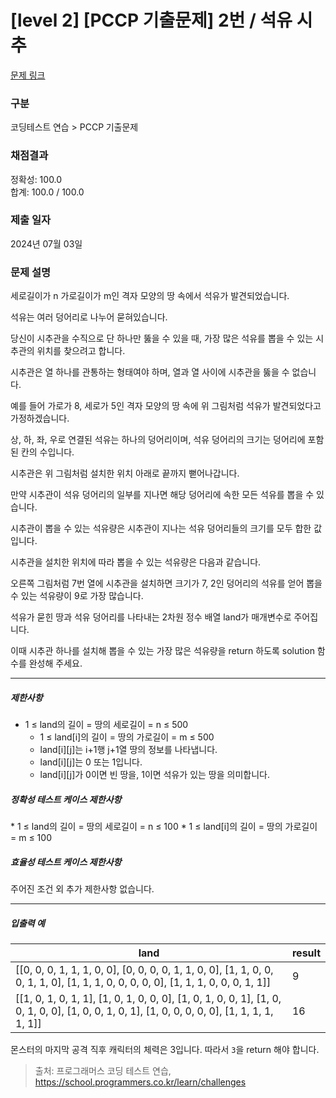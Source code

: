 # [level 2] [PCCP 기출문제] 2번 / 석유 시추

[문제 링크](https://school.programmers.co.kr/learn/courses/30/lessons/250136) 

### 구분

코딩테스트 연습 > PCCP 기출문제

### 채점결과

정확성: 100.0<br/>합계: 100.0 / 100.0

### 제출 일자

2024년 07월 03일

### 문제 설명

세로길이가 n 가로길이가 m인 격자 모양의 땅 속에서 석유가 발견되었습니다.  

석유는 여러 덩어리로 나누어 묻혀있습니다.  

당신이 시추관을 수직으로 단 하나만 뚫을 수 있을 때, 가장 많은 석유를 뽑을 수 있는 시추관의 위치를 찾으려고 합니다.  

시추관은 열 하나를 관통하는 형태여야 하며, 열과 열 사이에 시추관을 뚫을 수 없습니다.  

예를 들어 가로가 8, 세로가 5인 격자 모양의 땅 속에 위 그림처럼 석유가 발견되었다고 가정하겠습니다.  

상, 하, 좌, 우로 연결된 석유는 하나의 덩어리이며, 석유 덩어리의 크기는 덩어리에 포함된 칸의 수입니다.  

시추관은 위 그림처럼 설치한 위치 아래로 끝까지 뻗어나갑니다.  

만약 시추관이 석유 덩어리의 일부를 지나면 해당 덩어리에 속한 모든 석유를 뽑을 수 있습니다. 

시추관이 뽑을 수 있는 석유량은 시추관이 지나는 석유 덩어리들의 크기를 모두 합한 값입니다.  

시추관을 설치한 위치에 따라 뽑을 수 있는 석유량은 다음과 같습니다.  

오른쪽 그림처럼 7번 열에 시추관을 설치하면 크기가 7, 2인 덩어리의 석유를 얻어 뽑을 수 있는 석유량이 9로 가장 많습니다.

석유가 묻힌 땅과 석유 덩어리를 나타내는 2차원 정수 배열 land가 매개변수로 주어집니다.  

이때 시추관 하나를 설치해 뽑을 수 있는 가장 많은 석유량을 return 하도록 solution 함수를 완성해 주세요.  

<hr>

<h5>제한사항</h5>

* 1 ≤ land의 길이 = 땅의 세로길이 = n ≤ 500  
  * 1 ≤ land[i]의 길이 = 땅의 가로길이 = m ≤ 500  
  * land[i][j]는 i+1행 j+1열 땅의 정보를 나타냅니다.  
  * land[i][j]는 0 또는 1입니다.  
  * land[i][j]가 0이면 빈 땅을, 1이면 석유가 있는 땅을 의미합니다.  

<h5>정확성 테스트 케이스 제한사항</h5>
* 1 ≤ land의 길이 = 땅의 세로길이 = n ≤ 100  
* 1 ≤ land[i]의 길이 = 땅의 가로길이 = m ≤ 100  

<h5>효율성 테스트 케이스 제한사항</h5>
주어진 조건 외 추가 제한사항 없습니다.  

<hr>

<h5>입출력 예</h5>

|land|result|
|---|---|
|[[0, 0, 0, 1, 1, 1, 0, 0], [0, 0, 0, 0, 1, 1, 0, 0], [1, 1, 0, 0, 0, 1, 1, 0], [1, 1, 1, 0, 0, 0, 0, 0], [1, 1, 1, 0, 0, 0, 1, 1]]|9|
|[[1, 0, 1, 0, 1, 1], [1, 0, 1, 0, 0, 0], [1, 0, 1, 0, 0, 1], [1, 0, 0, 1, 0, 0], [1, 0, 0, 1, 0, 1], [1, 0, 0, 0, 0, 0], [1, 1, 1, 1, 1, 1]]|16|

</tbody>
      </table>
<p>몬스터의 마지막 공격 직후 캐릭터의 체력은 3입니다. 따라서 <code>3</code>을 return 해야 합니다.</p>


> 출처: 프로그래머스 코딩 테스트 연습, https://school.programmers.co.kr/learn/challenges

